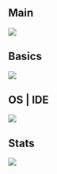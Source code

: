 ## Main

[![](https://skillicons.dev/icons?i=rust,cpp,python)](https://skillicons.dev)

## Basics

[![](https://skillicons.dev/icons?i=c,js,ts,java,gradle,bash,lua)](https://skillicons.dev)

## OS | IDE

[![](https://skillicons.dev/icons?i=linux,neovim)](https://skillicons.dev)

## Stats

![](https://github-readme-stats.vercel.app/api?username=igorlfs&show_icons=true&theme=dark)
